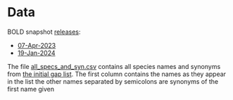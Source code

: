 # Data

BOLD snapshot [releases](https://v4.boldsystems.org/index.php/datapackages):
- [07-Apr-2023](BOLD_Public.07-Apr-2023.datapackage.json)
- [19-Jan-2024](BOLD_Public.19-Jan-2024.datapackage.json)

The file [all_specs_and_syn.csv](all_specs_and_syn.csv) contains all species names and 
synonyms from [the initial gap list](https://bioscan-germany.de/gap_list/). The first column 
contains the names as they appear in the list the other names separated by semicolons are 
synonyms of the first name given
